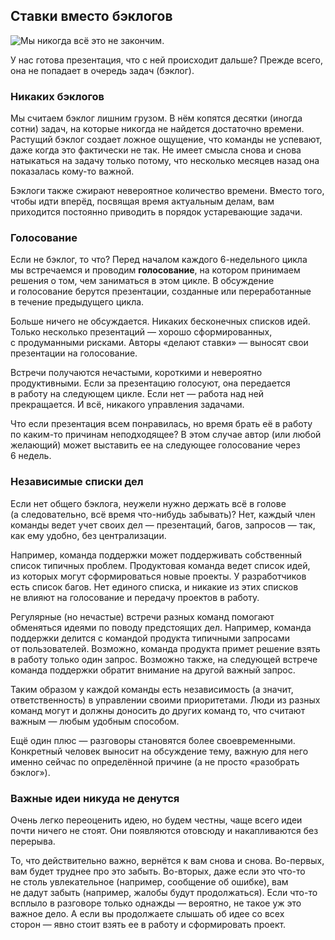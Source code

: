 ## Ставки вместо бэклогов

![Мы никогда всё это не закончим.](https://basecamp.com/assets/books/shapeup/2.1/intro_cartoon-562591e3436e67b04d32287bdc7ff45bfcdb284bfec3ac9a42c14e04f8ab9025.png)

У нас готова презентация, что с ней происходит дальше? Прежде всего, она не попадает в очередь задач (бэклог).

### Никаких бэклогов

Мы считаем бэклог лишним грузом. В нём копятся десятки (иногда сотни) задач, на которые никогда не найдется достаточно времени. Растущий бэклог создает ложное ощущение, что команды не успевают, даже когда это фактически не так. Не имеет смысла снова и снова натыкаться на задачу только потому, что несколько месяцев назад она показалась кому-то важной.

Бэклоги также сжирают невероятное количество времени. Вместо того, чтобы идти вперёд, посвящая время актуальным делам, вам приходится постоянно приводить в порядок устаревающие задачи.

### Голосование

Если не бэклог, то что? Перед началом каждого 6-недельного цикла мы встречаемся и проводим **голосование**, на котором принимаем решения о том, чем заниматься в этом цикле. В обсуждение и голосование берутся презентации, созданные или переработанные в течение предыдущего цикла.

Больше ничего не обсуждается. Никаких бесконечных списков идей. Только несколько презентаций — хорошо сформированных, с продуманными рисками. Авторы «делают ставки» — выносят свои презентации на голосование.

Встречи получаются нечастыми, короткими и невероятно продуктивными. Если за презентацию голосуют, она передается в работу на следующем цикле. Если нет — работа над ней прекращается. И всё, никакого управления задачами.

Что если презентация всем понравилась, но время брать её в работу по каким-то причинам неподходящее? В этом случае автор (или любой желающий) может выставить ее на следующее голосование через 6 недель.

### Независимые списки дел

Если нет общего бэклога, неужели нужно держать всё в голове (а следовательно, всё время что-нибудь забывать)? Нет, каждый член команды ведет учет своих дел — презентаций, багов, запросов — так, как ему удобно, без централизации.

Например, команда поддержки может поддерживать собственный список типичных проблем. Продуктовая команда ведет список идей, из которых могут сформироваться новые проекты. У разработчиков есть список багов. Нет единого списка, и никакие из этих списков не влияют на голосование и передачу проектов в работу.

Регулярные (но нечастые) встречи разных команд помогают обменяться идеями по поводу предстоящих дел. Например, команда поддержки делится с командой продукта типичными запросами от пользователей. Возможно, команда продукта примет решение взять в работу только один запрос. Возможно также, на следующей встрече команда поддержки обратит внимание на другой важный запрос. 

Таким образом у каждой команды есть независимость (а значит, ответственность) в управлении своими приоритетами. Люди из разных команд могут и должны доносить до других команд то, что считают важным — любым удобным способом.

Ещё один плюс — разговоры становятся более своевременными. Конкретный человек выносит на обсуждение тему, важную для него именно сейчас по определённой причине (а не просто «разобрать бэклог»). 

### Важные идеи никуда не денутся

Очень легко переоценить идею, но будем честны, чаще всего идеи почти ничего не стоят. Они появляются отовсюду и накапливаются без перерыва.

То, что действительно важно, вернётся к вам снова и снова. Во-первых, вам будет труднее про это забыть. Во-вторых, даже если это что-то не столь увлекательное (например, сообщение об ошибке), вам не дадут забыть (например, жалобы будут продолжаться). Если что-то всплыло в разговоре только однажды — вероятно, не такое уж это важное дело. А если вы продолжаете слышать об идее со всех сторон — явно стоит взять ее в работу и сформировать проект.